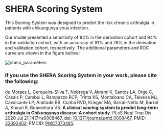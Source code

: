 #  SHERA Scoring System

This Scoring System was designed to predict the risk chronic arthralgia in patients with chikungunya virus infection.

Our model presented a sensitivity of 84% in the derivation cohort and 94% in the validation cohort, with an accuracy of 81% and 76% in the derivation and validation cohort, respectively.
The additional parameters and ROC curve are shown in the figure bellow:

 ![shera_parameters](/sc/www/parameters.jpg)

### If you use the SHERA Scoring System in your work, please cite the following:

de Moraes L, Cerqueira-Silva T, Nobrega V, Akrami K, Santos LA, Orge C, Casais P, Cambui L, Rampazzo RCP, Trinta KS, Montalbano CA, Teixeira MJ, Cavalcante LP, Andrade BB, Cunha RVD, Krieger MA, Barral-Netto M, Barral A, Khouri R, Boaventura VS. **A clinical scoring system to predict long-term arthralgia in Chikungunya disease: A cohort study**. PLoS Negl Trop Dis. 2020 Jul 21;14(7):e0008467. doi: [10.1371/journal.pntd.0008467](https://doi.org/10.1371/journal.pntd.0008467). PMID: [32693402](https://pubmed.ncbi.nlm.nih.gov/32693402); PMCID: [PMC7373495](https://pmc.ncbi.nlm.nih.gov/articles/PMC7373495/).
